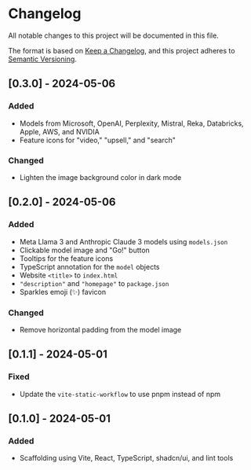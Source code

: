 # Changelog

All notable changes to this project will be documented in this file.

The format is based on [Keep a Changelog](https://keepachangelog.com/en/1.0.0/),
and this project adheres to [Semantic Versioning](https://semver.org/spec/v2.0.0.html).

## [0.3.0] - 2024-05-06

### Added

- Models from Microsoft, OpenAI, Perplexity, Mistral, Reka, Databricks, Apple, AWS, and NVIDIA
- Feature icons for "video," "upsell," and "search"

### Changed

- Lighten the image background color in dark mode

## [0.2.0] - 2024-05-06

### Added

- Meta Llama 3 and Anthropic Claude 3 models using `models.json`
- Clickable model image and "Go!" button
- Tooltips for the feature icons
- TypeScript annotation for the `model` objects
- Website `<title>` to `index.html`
- `"description"` and `"homepage"` to `package.json`
- Sparkles emoji (✨) favicon

### Changed

- Remove horizontal padding from the model image

## [0.1.1] - 2024-05-01

### Fixed

- Update the `vite-static-workflow` to use pnpm instead of npm

## [0.1.0] - 2024-05-01

### Added

- Scaffolding using Vite, React, TypeScript, shadcn/ui, and lint tools
